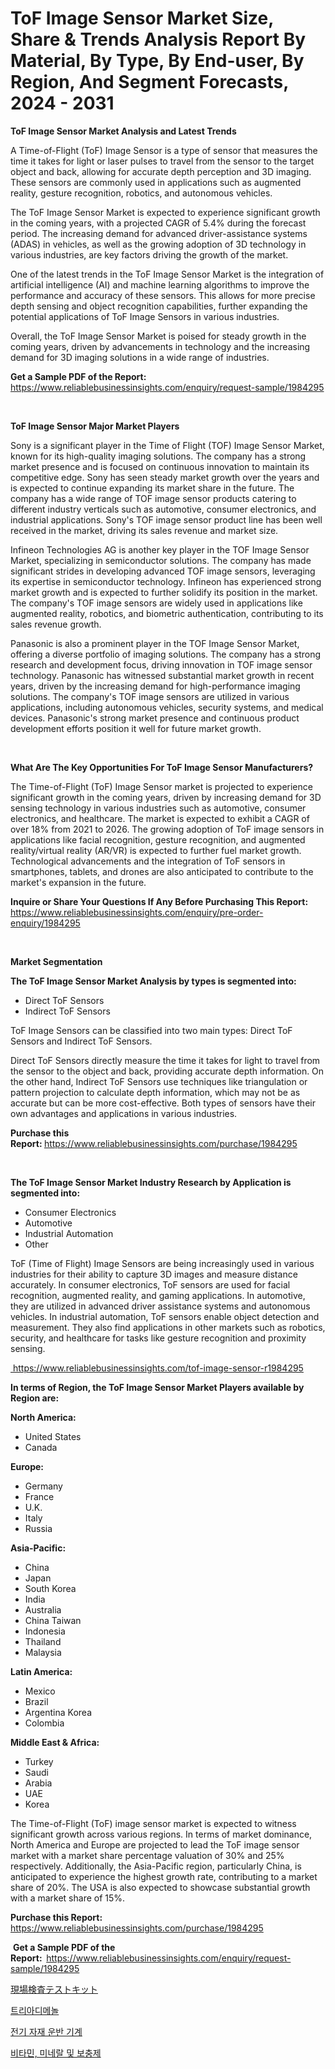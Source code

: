 <p><h1>ToF Image Sensor Market Size, Share & Trends Analysis Report By Material, By Type, By End-user, By Region, And Segment Forecasts, 2024 - 2031</h1></p><p><strong>ToF Image Sensor Market Analysis and Latest Trends</strong></p>
<p><p>A Time-of-Flight (ToF) Image Sensor is a type of sensor that measures the time it takes for light or laser pulses to travel from the sensor to the target object and back, allowing for accurate depth perception and 3D imaging. These sensors are commonly used in applications such as augmented reality, gesture recognition, robotics, and autonomous vehicles.</p><p>The ToF Image Sensor Market is expected to experience significant growth in the coming years, with a projected CAGR of 5.4% during the forecast period. The increasing demand for advanced driver-assistance systems (ADAS) in vehicles, as well as the growing adoption of 3D technology in various industries, are key factors driving the growth of the market.</p><p>One of the latest trends in the ToF Image Sensor Market is the integration of artificial intelligence (AI) and machine learning algorithms to improve the performance and accuracy of these sensors. This allows for more precise depth sensing and object recognition capabilities, further expanding the potential applications of ToF Image Sensors in various industries.</p><p>Overall, the ToF Image Sensor Market is poised for steady growth in the coming years, driven by advancements in technology and the increasing demand for 3D imaging solutions in a wide range of industries.</p></p>
<p><strong>Get a Sample PDF of the Report:&nbsp;</strong> <a href="https://www.reliablebusinessinsights.com/enquiry/request-sample/1984295">https://www.reliablebusinessinsights.com/enquiry/request-sample/1984295</a></p>
<p>&nbsp;</p>
<p><strong>ToF Image Sensor Major Market Players</strong></p>
<p><p>Sony is a significant player in the Time of Flight (TOF) Image Sensor Market, known for its high-quality imaging solutions. The company has a strong market presence and is focused on continuous innovation to maintain its competitive edge. Sony has seen steady market growth over the years and is expected to continue expanding its market share in the future. The company has a wide range of TOF image sensor products catering to different industry verticals such as automotive, consumer electronics, and industrial applications. Sony's TOF image sensor product line has been well received in the market, driving its sales revenue and market size.</p><p>Infineon Technologies AG is another key player in the TOF Image Sensor Market, specializing in semiconductor solutions. The company has made significant strides in developing advanced TOF image sensors, leveraging its expertise in semiconductor technology. Infineon has experienced strong market growth and is expected to further solidify its position in the market. The company's TOF image sensors are widely used in applications like augmented reality, robotics, and biometric authentication, contributing to its sales revenue growth.</p><p>Panasonic is also a prominent player in the TOF Image Sensor Market, offering a diverse portfolio of imaging solutions. The company has a strong research and development focus, driving innovation in TOF image sensor technology. Panasonic has witnessed substantial market growth in recent years, driven by the increasing demand for high-performance imaging solutions. The company's TOF image sensors are utilized in various applications, including autonomous vehicles, security systems, and medical devices. Panasonic's strong market presence and continuous product development efforts position it well for future market growth.</p></p>
<p>&nbsp;</p>
<p><strong>What Are The Key Opportunities For ToF Image Sensor Manufacturers?</strong></p>
<p><p>The Time-of-Flight (ToF) Image Sensor market is projected to experience significant growth in the coming years, driven by increasing demand for 3D sensing technology in various industries such as automotive, consumer electronics, and healthcare. The market is expected to exhibit a CAGR of over 18% from 2021 to 2026. The growing adoption of ToF image sensors in applications like facial recognition, gesture recognition, and augmented reality/virtual reality (AR/VR) is expected to further fuel market growth. Technological advancements and the integration of ToF sensors in smartphones, tablets, and drones are also anticipated to contribute to the market's expansion in the future.</p></p>
<p><strong>Inquire or Share Your Questions If Any Before Purchasing This Report:</strong> <a href="https://www.reliablebusinessinsights.com/enquiry/pre-order-enquiry/1984295">https://www.reliablebusinessinsights.com/enquiry/pre-order-enquiry/1984295</a></p>
<p>&nbsp;</p>
<p><strong>Market Segmentation</strong></p>
<p><strong>The ToF Image Sensor Market Analysis by types is segmented into:</strong></p>
<p><ul><li>Direct ToF Sensors</li><li>Indirect ToF Sensors</li></ul></p>
<p><p>ToF Image Sensors can be classified into two main types: Direct ToF Sensors and Indirect ToF Sensors. </p><p>Direct ToF Sensors directly measure the time it takes for light to travel from the sensor to the object and back, providing accurate depth information. On the other hand, Indirect ToF Sensors use techniques like triangulation or pattern projection to calculate depth information, which may not be as accurate but can be more cost-effective. Both types of sensors have their own advantages and applications in various industries.</p></p>
<p><strong>Purchase this Report:&nbsp;</strong><a href="https://www.reliablebusinessinsights.com/purchase/1984295">https://www.reliablebusinessinsights.com/purchase/1984295</a></p>
<p>&nbsp;</p>
<p><strong>The ToF Image Sensor Market Industry Research by Application is segmented into:</strong></p>
<p><ul><li>Consumer Electronics</li><li>Automotive</li><li>Industrial Automation</li><li>Other</li></ul></p>
<p><p>ToF (Time of Flight) Image Sensors are being increasingly used in various industries for their ability to capture 3D images and measure distance accurately. In consumer electronics, ToF sensors are used for facial recognition, augmented reality, and gaming applications. In automotive, they are utilized in advanced driver assistance systems and autonomous vehicles. In industrial automation, ToF sensors enable object detection and measurement. They also find applications in other markets such as robotics, security, and healthcare for tasks like gesture recognition and proximity sensing.</p></p>
<p><a href="https://www.reliablebusinessinsights.com/tof-image-sensor-r1984295">&nbsp;https://www.reliablebusinessinsights.com/tof-image-sensor-r1984295</a></p>
<p><strong>In terms of Region, the ToF Image Sensor Market Players available by Region are:</strong></p>
<p>
    <p> <strong> North America: </strong>
        <ul>
            <li>United States</li>
            <li>Canada</li>
        </ul>
        </p> 
    <p> <strong> Europe: </strong>
        <ul>
            <li>Germany</li>
            <li>France</li>
            <li>U.K.</li>
            <li>Italy</li>
            <li>Russia</li>
        </ul>
        </p> 
    <p> <strong> Asia-Pacific: </strong>
        <ul>
            <li>China</li>
            <li>Japan</li>
            <li>South Korea</li>
            <li>India</li>
            <li>Australia</li>
            <li>China Taiwan</li>
            <li>Indonesia</li>
            <li>Thailand</li>
            <li>Malaysia</li>
        </ul>
        </p> 
    <p> <strong> Latin America: </strong>
        <ul>
            <li>Mexico</li>
            <li>Brazil</li>
            <li>Argentina Korea</li>
            <li>Colombia</li>
        </ul>
        </p> 
    <p> <strong> Middle East & Africa: </strong>
        <ul>
            <li>Turkey</li>
            <li>Saudi</li>
            <li>Arabia</li>
            <li>UAE</li>
            <li>Korea</li>
        </ul>
    </p>
    </p>
<p><p>The Time-of-Flight (ToF) image sensor market is expected to witness significant growth across various regions. In terms of market dominance, North America and Europe are projected to lead the ToF image sensor market with a market share percentage valuation of 30% and 25% respectively. Additionally, the Asia-Pacific region, particularly China, is anticipated to experience the highest growth rate, contributing to a market share of 20%. The USA is also expected to showcase substantial growth with a market share of 15%.</p></p>
<p><strong>Purchase this Report: </strong><a href="https://www.reliablebusinessinsights.com/purchase/1984295">https://www.reliablebusinessinsights.com/purchase/1984295</a></p>
<p>&nbsp;<strong>Get a Sample PDF of the Report:&nbsp;&nbsp;</strong><a href="https://www.reliablebusinessinsights.com/enquiry/request-sample/1984295">https://www.reliablebusinessinsights.com/enquiry/request-sample/1984295</a></p>
<p><strong></strong></p>
<p><p><a href="https://github.com/LuzHills1972/Market-Research-Report-List-1/blob/main/4937162146864.md">現場検査テストキット</a></p><p><a href="https://github.com/courtney23pratt/Market-Research-Report-List-1/blob/main/6425936155812.md">트리아디메놀</a></p><p><a href="https://medium.com/@moulafa/%EC%A0%84%EA%B8%B0-%EC%9E%90%EC%9E%AC-%EC%B2%98%EB%A6%AC-%EA%B8%B0%EA%B3%84-%EC%8B%9C%EC%9E%A5-%EC%A1%B0%EC%82%AC-%EB%B3%B4%EA%B3%A0%EC%84%9C%EC%97%90%EB%8A%94-2024%EB%85%84%EB%B6%80%ED%84%B0-2031%EB%85%84%EA%B9%8C%EC%A7%80-cagr-%EC%98%88%EC%B8%A1%EB%90%9C-%EC%8B%9C%EC%9E%A5-%EA%B7%9C%EB%AA%A8-%EC%A0%90%EC%9C%A0%EC%9C%A8-%EB%B0%8F-%EC%84%B1%EC%9E%A5%EB%A5%A0-%EB%B6%84%EC%84%9D%EC%9D%B4-%ED%8F%AC%ED%95%A8%EB%90%98%EC%96%B4-%EC%9E%88%EC%8A%B5%EB%8B%88%EB%8B%A4-5d054c67c23c">전기 자재 운반 기계</a></p><p><a href="https://github.com/rifqimuhammad018/Market-Research-Report-List-1/blob/main/1674521155811.md">비타민, 미네랄 및 보충제</a></p></p>